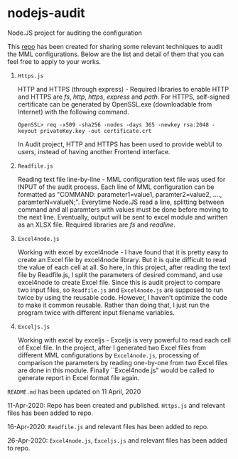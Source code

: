 # nodejs-audit
Node.JS project for auditing the configuration

This [repo](https://github.com/michaelmong/nodejs-audit "nodejs-audit") has been created for sharing some relevant techniques to audit the MML configurations. Below are the list and detail of them that you can feel free to apply to your works.

  1. ``Https.js``
  
      HTTP and HTTPS (through express) - Required libraries to enable HTTP and HTTPS are _fs_, _http_, _https_, _express_ and _path_. For HTTPS, self-signed certificate can be generated by OpenSSL.exe (downloadable from Internet) with the following command. 
      ```
      OpenSSL> req -x509 -sha256 -nodes -days 365 -newkey rsa:2048 -keyout privateKey.key -out certificate.crt
      ```
      In Audit project, HTTP and HTTPS has been used to provide webUI to users, instead of having another Frontend interface.
  2. ``Readfile.js``

      Reading text file line-by-line - MML configuration text file was used for INPUT of the audit process. Each line of MML configuration can be formatted as "COMMAND: parameter1=value1, paramter2=value2, ...., paramterN=valueN;". Everytime Node.JS read a line, splitting between command and all paramters with values must be done before moving to the next line. Eventually, output will be sent to excel module and written as an XLSX file. Required libraries are _fs_ and _readline_.
  3. ``Excel4node.js``

      Working with excel by excel4node - I have found that it is pretty easy to create an Excel file by excel4node library. But it is quite difficult to read the value of each cell at all. So here, in this project, after reading the text file by Readfile.js, I split the parameters of desired command, and use excel4node to create Excel file.
      Since this is audit project to compare two input files, so ``Readfile.js`` and ``Excel4node.js`` are supposed to run twice by using the reusable code. However, I haven't optimize the code to make it common reusable. Rather than doing that, I just run the program twice with different input filename variables.
  4. ``Exceljs.js``
      
      Working with excel by exceljs - Exceljs is very powerful to read each cell of Excel file. In the project, after I generated two Excel files from different MML configurations by ``Excel4node.js``, processing of comparison the parameters by reading one-by-one from two Excel files are done in this module. Finally ``Excel4node.js" would be called to generate report in Excel format file again.
  
``README.md`` has been updated on 11 April, 2020

11-Apr-2020: Repo has been created and published. ``Https.js`` and relevant files has been added to repo.

16-Apr-2020: ``Readfile.js`` and relevant files has been added to repo.

26-Apr-2020: ``Excel4node.js``,  ``Exceljs.js`` and relevant files has been added to repo.